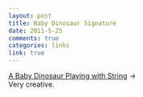 ```yaml
--- 
layout: post
title: Baby Dinosaur Signature
date: 2011-5-25
comments: true
categories: links
link: true
---
```

<a title="Barack Obama's Signature is Totally like..." href="http://doodleofboredom.com/post/5826032185/barack-obamas-signature-is-totally-a-cartoon-baby">A Baby Dinosaur Playing with String</a> →
<br />
Very creative.
